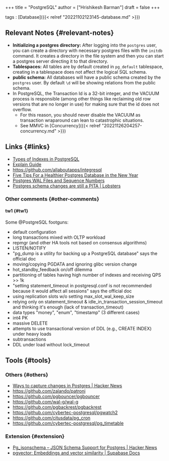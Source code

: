 +++
title = "PostgreSQL"
author = ["Hrishikesh Barman"]
draft = false
+++

tags
: [Database]({{< relref "20221102123145-database.md" >}})


## Relevant Notes {#relevant-notes}

-   **Initializing a postgres directory:** After logging into the `postgres` user, you can create a directory with necessary postgres files with the `initdb` command. It creates a directory in the file system and then you can start a postgres server directing it to that directory.
-   **Tablespaces:** All tables are by default created in `pg_default` tablespace, creating in a tablespace does not affect the logical SQL schema.
-   **public schema:** All databases will have a public schema created by the `postgres` user. By default `\d` will be showing relations from the public schema.
-   In PostgreSQL, the Transaction Id is a 32-bit integer, and the VACUUM process is responsible (among other things like reclaiming old row versions that are no longer in use) for making sure that the id does not overflow.
    -   For this reason, you should never disable the VACUUM as transaction wraparound can lean to catastrophic situations.
    -   See MMVC in [Concurrency]({{< relref "20221126204257-concurrency.md" >}})


## Links {#links}

-   [Types of Indexes in PostgreSQL](https://www.highgo.ca/2020/06/22/types-of-indexes-in-postgresql/)
-   [Explain Guide](https://www.pgmustard.com/docs/explain)
-   <https://github.com/allaboutapps/integresql>
-   [Five Tips For a Healthier Postgres Database in the New Year](https://www.crunchydata.com/blog/five-tips-for-a-healthier-postgres-database-in-the-new-year)
-   [Postgres WAL Files and Sequence Numbers](https://www.crunchydata.com/blog/postgres-wal-files-and-sequuence-numbers)
-   [Postgres schema changes are still a PITA | Lobsters](https://lobste.rs/s/ze70h7/postgres_schema_changes_are_still_pita)


### Other comments {#other-comments}


#### tw1 {#tw1}

Some @PostgreSQL
 footguns:

-   default configuration
-   long transactions mixed with OLTP workload
-   repmgr (and other HA tools not based on consensus algorithms)
-   LISTEN/NOTIFY
-   "pg_dump is a utility for backing up a PostgreSQL database" says the official doc
-   moving/copying PGDATA and ignoring glibc version change
-   hot_standby_feedback on/off dilemma
-   partitioning of tables having high number of indexes and receiving QPS &gt;&gt; 1k
-   "setting statement_timeout in postgresql.conf is not recommended because it would affect all sessions" says the official doc
-   using replication slots w/o setting max_slot_wal_keep_size
-   relying only on statement_timeout &amp; idle_in_transaction_session_timeout and thinking it's enough (lack of transaction_timeout)
-   data types "money", "enum", "timestamp" (3 different cases)
-   int4 PK
-   massive DELETE
-   attempts to use transactional version of DDL (e.g., CREATE INDEX) under heavy loads
-   subtransactions
-   DDL under load without lock_timeout


## Tools {#tools}


### Others {#others}

-   [Ways to capture changes in Postgres | Hacker News](https://news.ycombinator.com/item?id=37610899)
-   <https://github.com/zalando/patroni>
-   <https://github.com/pgbouncer/pgbouncer>
-   <https://github.com/wal-g/wal-g>
-   <https://github.com/pgbackrest/pgbackrest>
-   <https://github.com/cybertec-postgresql/pgwatch2>
-   <https://github.com/citusdata/pg_cron>
-   <https://github.com/cybertec-postgresql/pg_timetable>


### Extension {#extension}

-   [Pg_jsonschema – JSON Schema Support for Postgres | Hacker News](https://news.ycombinator.com/item?id=35258323)
-   [pgvector: Embeddings and vector similarity | Supabase Docs](https://supabase.com/docs/guides/database/extensions/pgvector)
